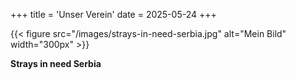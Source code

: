 +++
title = 'Unser Verein'
date = 2025-05-24
+++

{{< figure src="/images/strays-in-need-serbia.jpg" alt="Mein Bild" width="300px" >}}

**Strays in need Serbia**